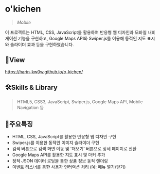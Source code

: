 # **o'kichen** 
>*Mobile*

이 프로젝트는 HTML, CSS, JavaScript를 활용하여 반응형 웹 디자인과 모바일 내비게이션 기능을 구현하고, Google Maps API와 Swiper.js를 이용해 동적인 지도 표시와 슬라이더 효과 등을 구현하였습니다. 

## 📑View
https://harin-kw0w.github.io/o-kichen/


## 🛠Skills & Library 
>HTML5, CSS3, JavaScript, Swiper.js, Google Maps API, Mobile Navigation 등 



## 📣주요특징
* HTML, CSS, JavaScript를 활용한 반응형 웹 디자인 구현
* Swiper.js를 이용한 동적인 이미지 슬라이더 구현
* 검색 버튼으로 검색 화면 이동 및 '더보기' 버튼으로 상세 페이지로 전환
* Google Maps API를 활용한 지도 표시 및 마커 추가
* 정적 JSON 데이터 로딩을 통한 상품 정보 동적 렌더링
* 이벤트 리스너를 통한 사용자 인터랙션 처리 (예: 메뉴 열기/닫기)




